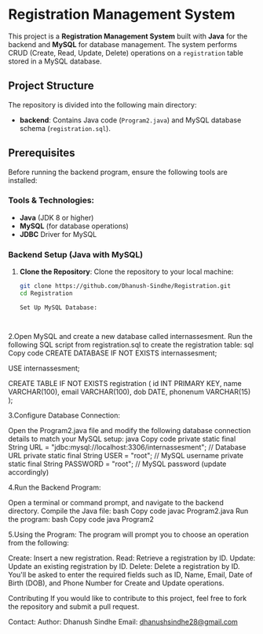 # Registration Management System

This project is a **Registration Management System** built with **Java** for the backend and **MySQL** for database management. The system performs CRUD (Create, Read, Update, Delete) operations on a `registration` table stored in a MySQL database.

## Project Structure

The repository is divided into the following main directory:

- **backend**: Contains Java code (`Program2.java`) and MySQL database schema (`registration.sql`).

## Prerequisites

Before running the backend program, ensure the following tools are installed:

### Tools & Technologies:
- **Java** (JDK 8 or higher)
- **MySQL** (for database operations)
- **JDBC** Driver for MySQL

### Backend Setup (Java with MySQL)

1. **Clone the Repository**:
   Clone the repository to your local machine:
   ```bash
   git clone https://github.com/Dhanush-Sindhe/Registration.git
   cd Registration

   Set Up MySQL Database:




2.Open MySQL and create a new database called internassesment.
Run the following SQL script from registration.sql to create the registration table:
sql
Copy code
CREATE DATABASE IF NOT EXISTS internassesment;

USE internassesment;

CREATE TABLE IF NOT EXISTS registration (
    id INT PRIMARY KEY,
    name VARCHAR(100),
    email VARCHAR(100),
    dob DATE,
    phonenum VARCHAR(15)
);




3.Configure Database Connection:

Open the Program2.java file and modify the following database connection details to match your MySQL setup:
java
Copy code
private static final String URL = "jdbc:mysql://localhost:3306/internassesment"; // Database URL
private static final String USER = "root";  // MySQL username
private static final String PASSWORD = "root";  // MySQL password (update accordingly)



4.Run the Backend Program:

Open a terminal or command prompt, and navigate to the backend directory.
Compile the Java file:
bash
Copy code
javac Program2.java
Run the program:
bash
Copy code
java Program2



5.Using the Program: The program will prompt you to choose an operation from the following:

Create: Insert a new registration.
Read: Retrieve a registration by ID.
Update: Update an existing registration by ID.
Delete: Delete a registration by ID.
You'll be asked to enter the required fields such as ID, Name, Email, Date of Birth (DOB), and Phone Number for Create and Update operations.

Contributing
If you would like to contribute to this project, feel free to fork the repository and submit a pull request.

Contact:
Author: Dhanush Sindhe
Email: dhanushsindhe28@gmail.com
